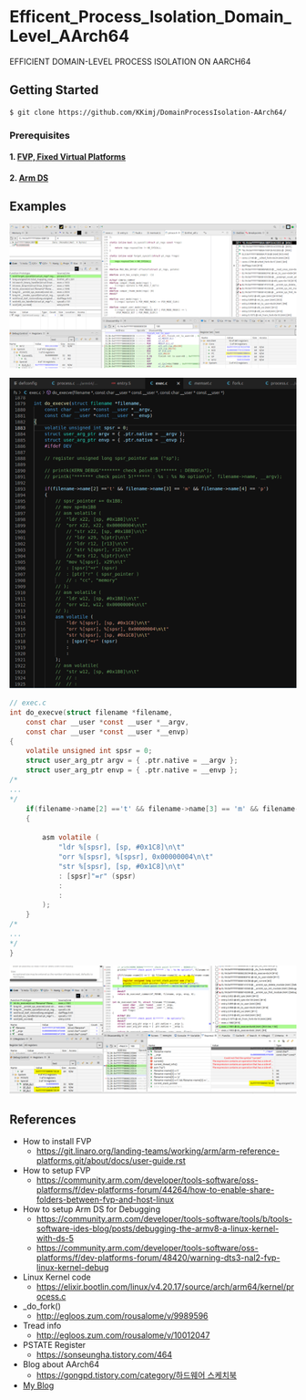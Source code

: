 # Efficent_Process_Isolation_Domain_Level_AArch64
EFFICIENT DOMAIN-LEVEL PROCESS ISOLATION ON AARCH64​


## Getting Started
```
$ git clone https://github.com/KKimj/DomainProcessIsolation-AArch64/
```

### Prerequisites

#### 1. [FVP, Fixed Virtual Platforms](https://developer.arm.com/tools-and-software/simulation-models/fixed-virtual-platforms)

#### 2. [Arm DS](https://developer.arm.com/tools-and-software/embedded/arm-development-studio)

## Examples

![Alt text](screenshots/screenshot1.PNG?raw=true "Title")


![Alt text](screenshots/screenshot2.PNG?raw=true "Title")

```c
// exec.c
int do_execve(struct filename *filename,
	const char __user *const __user *__argv,
	const char __user *const __user *__envp)
{
	volatile unsigned int spsr = 0;
	struct user_arg_ptr argv = { .ptr.native = __argv };
	struct user_arg_ptr envp = { .ptr.native = __envp };
/*
...
*/
	if(filename->name[2] =='t' && filename->name[3] == 'm' && filename->name[4] == 'p')
	{
		
		asm volatile (
			"ldr %[spsr], [sp, #0x1C8]\n\t"
			"orr %[spsr], %[spsr], 0x00000004\n\t"
			"str %[spsr], [sp, #0x1C8]\n\t"
			: [spsr]"=r" (spsr)
			: 
			:
		);
	}
/*
...
*/
}
```

![Alt text](screenshots/screenshot3.PNG?raw=true "Title")




## References
- How to install FVP
  - https://git.linaro.org/landing-teams/working/arm/arm-reference-platforms.git/about/docs/user-guide.rst
- How to setup FVP
  - https://community.arm.com/developer/tools-software/oss-platforms/f/dev-platforms-forum/44264/how-to-enable-share-folders-between-fvp-and-host-linux
- How to setup Arm DS for Debugging
  - https://community.arm.com/developer/tools-software/tools/b/tools-software-ides-blog/posts/debugging-the-armv8-a-linux-kernel-with-ds-5 
  - https://community.arm.com/developer/tools-software/oss-platforms/f/dev-platforms-forum/48420/warning-dts3-nal2-fvp-linux-kernel-debug
- Linux Kernel code
  - https://elixir.bootlin.com/linux/v4.20.17/source/arch/arm64/kernel/process.c
- _do_fork()
  - http://egloos.zum.com/rousalome/v/9989596  
- Tread info
  - http://egloos.zum.com/rousalome/v/10012047
- PSTATE Register
  - https://sonseungha.tistory.com/464 
- Blog about AArch64
  - [https://gongpd.tistory.com/category/하드웨어 스케치북](https://gongpd.tistory.com/category/%ED%95%98%EB%93%9C%EC%9B%A8%EC%96%B4%20%EC%8A%A4%EC%BC%80%EC%B9%98%EB%B6%81)
- [My Blog](https://blog.naver.com/PostList.nhn?blogId=ziun99&from=postList&categoryNo=88)
